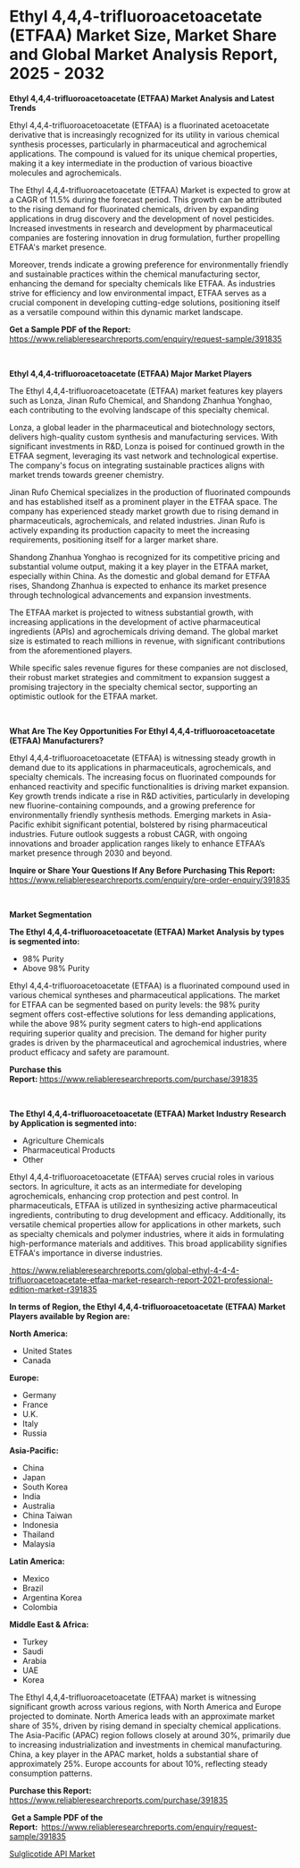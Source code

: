 <p><h1>Ethyl 4,4,4-trifluoroacetoacetate (ETFAA) Market Size, Market Share and Global Market Analysis Report, 2025 - 2032</h1></p><p><strong>Ethyl 4,4,4-trifluoroacetoacetate (ETFAA) Market Analysis and Latest Trends</strong></p>
<p><p>Ethyl 4,4,4-trifluoroacetoacetate (ETFAA) is a fluorinated acetoacetate derivative that is increasingly recognized for its utility in various chemical synthesis processes, particularly in pharmaceutical and agrochemical applications. The compound is valued for its unique chemical properties, making it a key intermediate in the production of various bioactive molecules and agrochemicals.</p><p>The Ethyl 4,4,4-trifluoroacetoacetate (ETFAA) Market is expected to grow at a CAGR of 11.5% during the forecast period. This growth can be attributed to the rising demand for fluorinated chemicals, driven by expanding applications in drug discovery and the development of novel pesticides. Increased investments in research and development by pharmaceutical companies are fostering innovation in drug formulation, further propelling ETFAA's market presence.</p><p>Moreover, trends indicate a growing preference for environmentally friendly and sustainable practices within the chemical manufacturing sector, enhancing the demand for specialty chemicals like ETFAA. As industries strive for efficiency and low environmental impact, ETFAA serves as a crucial component in developing cutting-edge solutions, positioning itself as a versatile compound within this dynamic market landscape.</p></p>
<p><strong>Get a Sample PDF of the Report:&nbsp;</strong> <a href="https://www.reliableresearchreports.com/enquiry/request-sample/391835?utm_campaign=2743&utm_medium=2&utm_source=Github&utm_content=ia&utm_term=29032025&utm_id=ethyl-444-trifluoroacetoacetate-etfaa">https://www.reliableresearchreports.com/enquiry/request-sample/391835</a></p>
<p>&nbsp;</p>
<p><strong>Ethyl 4,4,4-trifluoroacetoacetate (ETFAA) Major Market Players</strong></p>
<p><p>The Ethyl 4,4,4-trifluoroacetoacetate (ETFAA) market features key players such as Lonza, Jinan Rufo Chemical, and Shandong Zhanhua Yonghao, each contributing to the evolving landscape of this specialty chemical.</p><p>Lonza, a global leader in the pharmaceutical and biotechnology sectors, delivers high-quality custom synthesis and manufacturing services. With significant investments in R&D, Lonza is poised for continued growth in the ETFAA segment, leveraging its vast network and technological expertise. The company's focus on integrating sustainable practices aligns with market trends towards greener chemistry.</p><p>Jinan Rufo Chemical specializes in the production of fluorinated compounds and has established itself as a prominent player in the ETFAA space. The company has experienced steady market growth due to rising demand in pharmaceuticals, agrochemicals, and related industries. Jinan Rufo is actively expanding its production capacity to meet the increasing requirements, positioning itself for a larger market share.</p><p>Shandong Zhanhua Yonghao is recognized for its competitive pricing and substantial volume output, making it a key player in the ETFAA market, especially within China. As the domestic and global demand for ETFAA rises, Shandong Zhanhua is expected to enhance its market presence through technological advancements and expansion investments.</p><p>The ETFAA market is projected to witness substantial growth, with increasing applications in the development of active pharmaceutical ingredients (APIs) and agrochemicals driving demand. The global market size is estimated to reach millions in revenue, with significant contributions from the aforementioned players.</p><p>While specific sales revenue figures for these companies are not disclosed, their robust market strategies and commitment to expansion suggest a promising trajectory in the specialty chemical sector, supporting an optimistic outlook for the ETFAA market.</p></p>
<p>&nbsp;</p>
<p><strong>What Are The Key Opportunities For Ethyl 4,4,4-trifluoroacetoacetate (ETFAA) Manufacturers?</strong></p>
<p><p>Ethyl 4,4,4-trifluoroacetoacetate (ETFAA) is witnessing steady growth in demand due to its applications in pharmaceuticals, agrochemicals, and specialty chemicals. The increasing focus on fluorinated compounds for enhanced reactivity and specific functionalities is driving market expansion. Key growth trends indicate a rise in R&D activities, particularly in developing new fluorine-containing compounds, and a growing preference for environmentally friendly synthesis methods. Emerging markets in Asia-Pacific exhibit significant potential, bolstered by rising pharmaceutical industries. Future outlook suggests a robust CAGR, with ongoing innovations and broader application ranges likely to enhance ETFAA’s market presence through 2030 and beyond.</p></p>
<p><strong>Inquire or Share Your Questions If Any Before Purchasing This Report:</strong> <a href="https://www.reliableresearchreports.com/enquiry/pre-order-enquiry/391835?utm_campaign=2743&utm_medium=2&utm_source=Github&utm_content=ia&utm_term=29032025&utm_id=ethyl-444-trifluoroacetoacetate-etfaa">https://www.reliableresearchreports.com/enquiry/pre-order-enquiry/391835</a></p>
<p>&nbsp;</p>
<p><strong>Market Segmentation</strong></p>
<p><strong>The Ethyl 4,4,4-trifluoroacetoacetate (ETFAA) Market Analysis by types is segmented into:</strong></p>
<p><ul><li>98% Purity</li><li>Above 98% Purity</li></ul></p>
<p><p>Ethyl 4,4,4-trifluoroacetoacetate (ETFAA) is a fluorinated compound used in various chemical syntheses and pharmaceutical applications. The market for ETFAA can be segmented based on purity levels: the 98% purity segment offers cost-effective solutions for less demanding applications, while the above 98% purity segment caters to high-end applications requiring superior quality and precision. The demand for higher purity grades is driven by the pharmaceutical and agrochemical industries, where product efficacy and safety are paramount.</p></p>
<p><strong>Purchase this Report:&nbsp;</strong><a href="https://www.reliableresearchreports.com/purchase/391835?utm_campaign=2743&utm_medium=2&utm_source=Github&utm_content=ia&utm_term=29032025&utm_id=ethyl-444-trifluoroacetoacetate-etfaa">https://www.reliableresearchreports.com/purchase/391835</a></p>
<p>&nbsp;</p>
<p><strong>The Ethyl 4,4,4-trifluoroacetoacetate (ETFAA) Market Industry Research by Application is segmented into:</strong></p>
<p><ul><li>Agriculture Chemicals</li><li>Pharmaceutical Products</li><li>Other</li></ul></p>
<p><p>Ethyl 4,4,4-trifluoroacetoacetate (ETFAA) serves crucial roles in various sectors. In agriculture, it acts as an intermediate for developing agrochemicals, enhancing crop protection and pest control. In pharmaceuticals, ETFAA is utilized in synthesizing active pharmaceutical ingredients, contributing to drug development and efficacy. Additionally, its versatile chemical properties allow for applications in other markets, such as specialty chemicals and polymer industries, where it aids in formulating high-performance materials and additives. This broad applicability signifies ETFAA's importance in diverse industries.</p></p>
<p><a href="https://www.reliableresearchreports.com/global-ethyl-4-4-4-trifluoroacetoacetate-etfaa-market-research-report-2021-professional-edition-market-r391835?utm_campaign=2743&utm_medium=2&utm_source=Github&utm_content=ia&utm_term=29032025&utm_id=ethyl-444-trifluoroacetoacetate-etfaa">&nbsp;https://www.reliableresearchreports.com/global-ethyl-4-4-4-trifluoroacetoacetate-etfaa-market-research-report-2021-professional-edition-market-r391835</a></p>
<p><strong>In terms of Region, the Ethyl 4,4,4-trifluoroacetoacetate (ETFAA) Market Players available by Region are:</strong></p>
<p>
    <p> <strong> North America: </strong>
        <ul>
            <li>United States</li>
            <li>Canada</li>
        </ul>
        </p> 
    <p> <strong> Europe: </strong>
        <ul>
            <li>Germany</li>
            <li>France</li>
            <li>U.K.</li>
            <li>Italy</li>
            <li>Russia</li>
        </ul>
        </p> 
    <p> <strong> Asia-Pacific: </strong>
        <ul>
            <li>China</li>
            <li>Japan</li>
            <li>South Korea</li>
            <li>India</li>
            <li>Australia</li>
            <li>China Taiwan</li>
            <li>Indonesia</li>
            <li>Thailand</li>
            <li>Malaysia</li>
        </ul>
        </p> 
    <p> <strong> Latin America: </strong>
        <ul>
            <li>Mexico</li>
            <li>Brazil</li>
            <li>Argentina Korea</li>
            <li>Colombia</li>
        </ul>
        </p> 
    <p> <strong> Middle East & Africa: </strong>
        <ul>
            <li>Turkey</li>
            <li>Saudi</li>
            <li>Arabia</li>
            <li>UAE</li>
            <li>Korea</li>
        </ul>
    </p>
    </p>
<p><p>The Ethyl 4,4,4-trifluoroacetoacetate (ETFAA) market is witnessing significant growth across various regions, with North America and Europe projected to dominate. North America leads with an approximate market share of 35%, driven by rising demand in specialty chemical applications. The Asia-Pacific (APAC) region follows closely at around 30%, primarily due to increasing industrialization and investments in chemical manufacturing. China, a key player in the APAC market, holds a substantial share of approximately 25%. Europe accounts for about 10%, reflecting steady consumption patterns.</p></p>
<p><strong>Purchase this Report: </strong><a href="https://www.reliableresearchreports.com/purchase/391835?utm_campaign=2743&utm_medium=2&utm_source=Github&utm_content=ia&utm_term=29032025&utm_id=ethyl-444-trifluoroacetoacetate-etfaa">https://www.reliableresearchreports.com/purchase/391835</a></p>
<p>&nbsp;<strong>Get a Sample PDF of the Report:&nbsp;&nbsp;</strong><a href="https://www.reliableresearchreports.com/enquiry/request-sample/391835?utm_campaign=2743&utm_medium=2&utm_source=Github&utm_content=ia&utm_term=29032025&utm_id=ethyl-444-trifluoroacetoacetate-etfaa">https://www.reliableresearchreports.com/enquiry/request-sample/391835</a></p>
<p><strong></strong></p>
<p><p><a href="https://github.com/vilehoaguy/Market-Research-Report-List-1/blob/main/sulglicotide-api-market.md?utm_campaign=2743&utm_medium=2&utm_source=Github&utm_content=ia&utm_term=29032025&utm_id=ethyl-444-trifluoroacetoacetate-etfaa">Sulglicotide API Market</a></p></p>